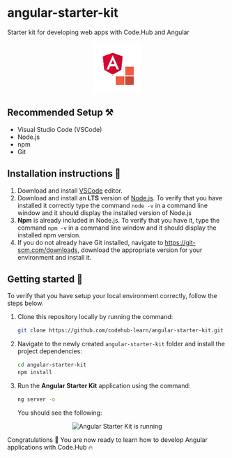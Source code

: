 # angular-starter-kit
Starter kit for developing web apps with Code.Hub and Angular

<p align="center">
  <img src="src/assets/logo.png" alt="Angular Starter Kit" />
</p>

## Recommended Setup ⚒️

- Visual Studio Code (VSCode)
- Node.js
- npm
- Git

## Installation instructions 📑

1. Download and install [VSCode](https://code.visualstudio.com/download) editor.
2. Download and install an **LTS** version of [Node.js](https://nodejs.org/). To verify that you have installed it correctly type the command `node -v` in a command line window and it should display the installed version of Node.js
3. **Npm** is already included in Node.js. To verify that you have it, type the command `npm -v` in a command line window and it should display the installed npm version.
4. If you do not already have Git installed, navigate to https://git-scm.com/downloads, download the appropriate version for your environment and install it. 

## Getting started 🚀

To verify that you have setup your local environment correctly, follow the steps below.

1. Clone this repository locally by running the command:

   ```sh
   git clone https://github.com/codehub-learn/angular-starter-kit.git
   ```

2. Navigate to the newly created `angular-starter-kit` folder and install the project dependencies:
   ```sh
   cd angular-starter-kit
   npm install
   ```

3. Run the **Angular Starter Kit** application using the command:
    ```sh
   ng server -o
   ```
   You should see the following:

<p align="center">
  <img src="app.png" alt="Angular Starter Kit is running" />
</p>

Congratulations 👏 You are now ready to learn how to develop Angular applications with Code.Hub 🔥
